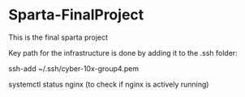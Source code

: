 # Sparta-FinalProject
This is the final sparta project 



Key path for the infrastructure is done by adding it to the .ssh folder:

ssh-add ~/.ssh/cyber-10x-group4.pem

systemctl status nginx (to check if nginx is actively running)

